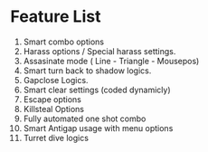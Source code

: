 # Feature List 

1) Smart combo options
2) Harass options / Special harass settings.
3) Assasinate mode ( Line - Triangle - Mousepos)
4) Smart turn back to shadow logics.
5) Gapclose Logics.
6) Smart clear settings (coded dynamicly)
7) Escape options
8) Killsteal Options
9) Fully automated one shot combo
10) Smart Antigap usage with menu options
11) Turret dive logics
